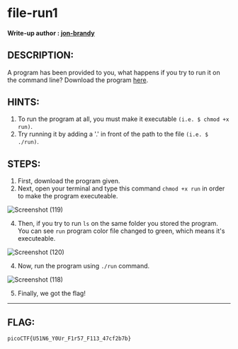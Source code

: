 # file-run1
#### Write-up author : [jon-brandy](https://github.com/jon-brandy)
## DESCRIPTION:
A program has been provided to you, 
what happens if you try to run it on the command line?
Download the program [here](https://github.com/jon-brandy/CTF-WRITE-UP/blob/54bc50b2a2e3191c41966dc8d71b9bbed5375ca3/Asset/file-run1/run).
## HINTS:
1. To run the program at all, you must make it executable `(i.e. $ chmod +x run)`.
2. Try running it by adding a '.' in front of the path to the file `(i.e. $ ./run)`.
## STEPS:
1. First, download the program given.
2. Next, open your terminal and type this command `chmod +x run` in order to make the program executeable.

![Screenshot (119)](https://user-images.githubusercontent.com/70703371/173182970-a4ef154a-b867-43ad-9d5e-c987ef90bb2a.png)

4. Then, if you try to run `ls` on the same folder you stored the program. You can see `run` program color file changed to green, which means it's executeable.

![Screenshot (120)](https://user-images.githubusercontent.com/70703371/173183012-d846f210-0f1d-4d57-80ec-72077d320a55.png)

4. Now, run the program using `./run` command.

![Screenshot (118)](https://user-images.githubusercontent.com/70703371/173183021-17306c53-4718-4260-a5e3-73fa745d8221.png)

5. Finally, we got the flag!


---


## FLAG:
```
picoCTF{U51N6_Y0Ur_F1r57_F113_47cf2b7b}
```
